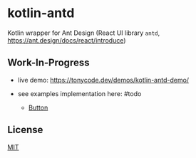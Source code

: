 kotlin-antd
===========

Kotlin wrapper for Ant Design (React UI library `antd`, https://ant.design/docs/react/introduce)


## Work-In-Progress

- live demo: https://tonycode.dev/demos/kotlin-antd-demo/

- see examples implementation here:  #todo
    - [Button](demo/src/jsMain/kotlin/dev/tonycode/kotlin_wrappers/kotlin_antd_demo/ui/screens/DemoScreen.kt)


## License

[MIT](LICENSE)
